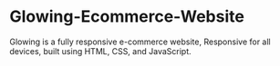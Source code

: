 # Glowing-Ecommerce-Website
Glowing is a fully responsive e-commerce website, Responsive for all devices, built using HTML, CSS, and JavaScript.
